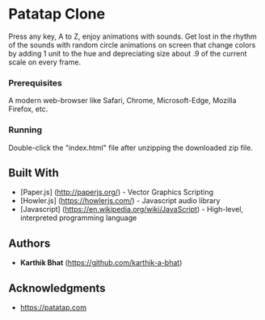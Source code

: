 # Patatap Clone

Press any key, A to Z, enjoy animations with sounds.
Get lost in the rhythm of the sounds with random circle animations on screen that change colors by adding 1 unit to the hue and depreciating size about .9 of the current scale on every frame.

### Prerequisites

A modern web-browser like Safari, Chrome, Microsoft-Edge, Mozilla Firefox, etc.

### Running

Double-click the "index.html" file after unzipping the downloaded zip file.

## Built With

* [Paper.js] (http://paperjs.org/) - Vector Graphics Scripting
* [Howler.js] (https://howlerjs.com/) - Javascript audio library
* [Javascript] (https://en.wikipedia.org/wiki/JavaScript) - High-level, interpreted programming language

## Authors

* **Karthik Bhat** (https://github.com/karthik-a-bhat)

## Acknowledgments

* https://patatap.com
